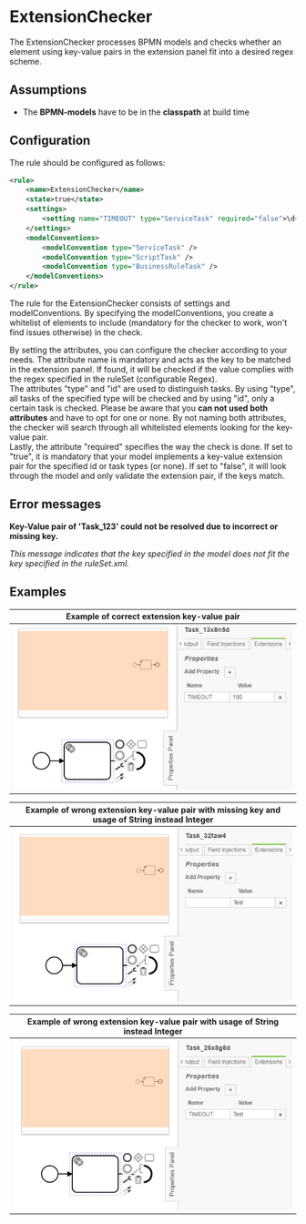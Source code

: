 ExtensionChecker
=================================
The ExtensionChecker processes BPMN models and checks whether an element using key-value pairs in the extension panel fit into a desired regex scheme.

## Assumptions
- The **BPMN-models** have to be in the **classpath** at build time

## Configuration
The rule should be configured as follows:
```xml
<rule>
	<name>ExtensionChecker</name>
	<state>true</state>
	<settings>
		<setting name="TIMEOUT" type="ServiceTask" required="false">\d+</setting>
	</settings>
	<modelConventions>
		<modelConvention type="ServiceTask" />
		<modelConvention type="ScriptTask" />
		<modelConvention type="BusinessRuleTask" />
	</modelConventions>
</rule>

```
The rule for the ExtensionChecker consists of settings and modelConventions. By specifying the modelConventions, you create a whitelist of elements to include (mandatory for the checker to work, won't find issues otherwise) in the check.

By setting the attributes, you can configure the checker according to your needs. The attribute name is mandatory and acts as the key to be matched in the extension panel. If found, it will be checked if the value complies with the regex specified in the ruleSet (configurable Regex).  
The attributes "type" and "id" are used to distinguish tasks. By using "type", all tasks of the specified type will be checked and by using "id", only a certain task is checked. Please be aware that you **can not used both attributes** and have to opt for one or none. By not naming both attributes, the checker will search through all whitelisted elements looking for the key-value pair.  
Lastly, the attribute "required" specifies the way the check is done. If set to "true", it is mandatory that your model implements
a key-value extension pair for the specified id or task types (or none). If set to "false", it will look through the model and only validate the extension pair, if the keys match. 

## Error messages
**Key-Value pair of 'Task_123' could not be resolved due to incorrect or missing key.**

_This message indicates that the key specified in the model does not fit the key specified in the ruleSet.xml._


## Examples

| **Example of correct extension key-value pair**                                                                                    |
|:------------------------------------------------------------------------------------------------------:| 
|![Key matches specified name in settings with correct value](img/ExtensionChecker_Correct.PNG "Correct usage of Integer as value")         |


| **Example of wrong extension key-value pair with missing key and usage of String instead Integer**                                                                                    |
|:------------------------------------------------------------------------------------------------------:| 
|![Missing key and usage of String instead of Integer](img/ExtensionChecker_NoKey.PNG "Missing key and wrong value")         |


| **Example of wrong extension key-value pair with usage of String instead Integer**                                                                                    |
|:------------------------------------------------------------------------------------------------------:| 
|![Usage of String instead of Integer](img/ExtensionChecker_Wrong.PNG "Wrong value")         |
